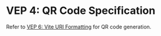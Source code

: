 # VEP 4: QR Code Specification

Refer to [VEP 6: Vite URI Formatting](./vep-6.md) for QR code generation.


